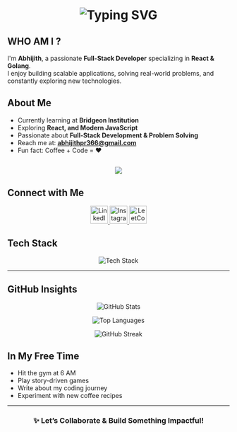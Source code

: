 <h1 align="center">
  <img src="https://readme-typing-svg.demolab.com?font=Fira+Code&weight=500&size=30&pause=1000&color=58A6FF&center=true&vCenter=true&width=500&lines=Hi+%F0%9F%91%8B%2C+I'm+Abhijith+PR" alt="Typing SVG" />
</h1>


## WHO AM I ?
I'm **Abhijith**, a passionate **Full-Stack Developer** specializing in **React & Golang**.  
I enjoy building scalable applications, solving real-world problems, and constantly exploring new technologies.  

##

##

##  About Me  

- Currently learning at **Bridgeon Institution**  
-  Exploring **React, and Modern JavaScript**  
-  Passionate about **Full-Stack Development & Problem Solving**  
-  Reach me at: **abhijithpr366@gmail.com**  
-  Fun fact: Coffee + Code = ❤️  

##

##


<p align="center">
  <img src="https://github-readme-activity-graph.vercel.app/graph?username=abhijith232373&theme=github-dark&hide_border=true" />
</p>

##

##  Connect with Me  

<p align="center">
  <a href="https://linkedin.com/in/abhijith-p-r--" target="_blank">
    <img src="https://skillicons.dev/icons?i=linkedin" height="40" alt="LinkedIn" />
  </a>
  <a href="https://instagram.com/_.abhi_jith_._" target="_blank">
    <img src="https://skillicons.dev/icons?i=instagram" height="40" alt="Instagram" />
  </a>
  <a href="https://www.leetcode.com/abhijith_pr" target="_blank">
    <img src="https://cdn.jsdelivr.net/gh/devicons/devicon/icons/leetcode/leetcode-original.svg" height="40" alt="LeetCode" />
  </a>
</p>

##

##

## Tech Stack  

<p align="center">
  <img src="https://skillicons.dev/icons?i=html,css,js,react,redex" alt="Tech Stack" />
</p>

---



## GitHub Insights  

<p align="center">
  <img src="https://github-readme-stats.vercel.app/api?username=abhijith232373&show_icons=true&theme=github_dark&hide_border=true" alt="GitHub Stats" />
</p>

<p align="center">
  <img src="https://github-readme-stats.vercel.app/api/top-langs/?username=abhijith232373&layout=compact&theme=github_dark&hide_border=true" alt="Top Languages" />
</p>

<p align="center">
  <img src="https://github-readme-streak-stats.herokuapp.com?user=abhijith232373&theme=github-dark-blue&hide_border=true" alt="GitHub Streak" />
</p>



##

##

##  In My Free Time  

-  Hit the gym at 6 AM  
-  Play story-driven games  
-  Write about my coding journey  
-  Experiment with new coffee recipes  

---

<h3 align="center">✨ Let’s Collaborate & Build Something Impactful!</h3>
